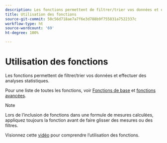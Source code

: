 ```yaml
---
description: Les fonctions permettent de filtrer/trier vos données et effectuer des analyses statistiques.
title: Utilisation des fonctions
source-git-commit: 50c56d718ae7a7f6e3d788b9f755831a7522337c
workflow-type: ht
source-wordcount: '69'
ht-degree: 100%

---
```


# Utilisation des fonctions

Les fonctions permettent de filtrer/trier vos données et effectuer des analyses statistiques.

Pour une liste de toutes les fonctions, voir  [Fonctions de base](/help/components/calc-metrics/cm-functions.md) et [fonctions avancées](/help/components/calc-metrics/cm-adv-functions.md).

>[!NOTE]
>
>Lors de lʼinclusion de fonctions dans une formule de mesures calculées, appliquez toujours la fonction avant de faire glisser des mesures ou des filtres.

Visionnez cette [vidéo](https://youtu.be/SSyWvomnewI) pour comprendre l’utilisation des fonctions.

